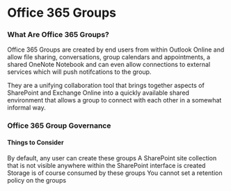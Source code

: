 # Office 365 Groups

### What Are Office 365 Groups?

Office 365 Groups are created by end users from within Outlook Online and allow file sharing, conversations, group calendars and appointments, a shared OneNote Notebook and can even allow connections to external services which will push notifcations to the group.

They are a unifying collaboration tool that brings together aspects of SharePoint and Exchange Online into a quickly available shared environment that allows a group to connect with each other in a somewhat informal way.

### Office 365 Group Governance

#### Things to Consider

By default, any user can create these groups
A SharePoint site collection that is not visible anywhere within the SharePoint interface is created
Storage is of course consumed by these groups
You cannot set a retention policy on the groups


